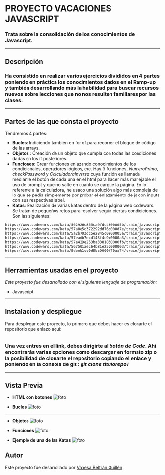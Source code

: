 # PROYECTO VACACIONES JAVASCRIPT

### Trata sobre la consolidación de los conocimientos de Javascript.
---

## Descripción ##
### Ha consistido en realizar varios ejercicios divididos en 4 partes poniendo en práctica los conocimientos dados en el Ramp-up y también desarrollando más la habilidad para buscar recursos nuevos sobre lecciones que no nos resulten familiares por las clases.
---

## Partes de las que consta el proyecto ##

Tendremos 4 partes:
-  **Bucles**: Indiciendo también en for of para recorrer el bloque de código de las arrays.
- **Objetos** : Creación de un objeto que cumpla con todas las condiciones dadas en los if posteriores.
- **Funciones**: Crear funciones enlazando conocimientos de los condicionales, operadores lógicos, etc. Hay 3 funciones, _NumeroPrimo_, _checkPassword_ y _CalculadoraInversa_ cuya función es llamada mediante el botón de cada una en el html para hacer más manejable el uso de prompt y que no salte en cuanto se cargue la página. 
En lo referente a la calculadora, he usado una solución algo más compleja de lo que se pedía simplemente por probar el enlazamiento de js con inputs con sus respectivas label.
- **Katas**: Realización de varias katas dentro de la página web codewars. Se tratan de pequeños retos para resolver según ciertas condiciciones. Son las siguientes:
```
https://www.codewars.com/kata/562926c855ca9fdc4800005b/train/javascript
https://www.codewars.com/kata/57a0e5c372292dd76d000d7e/train/javascript
https://www.codewars.com/kata/5a2b703dc5e2845c0900005a/train/javascript
https://www.codewars.com/kata/57eadb7ecd143f4c9c0000a3/train/javascript
https://www.codewars.com/kata/57a429e253ba3381850000fb/train/javascript
https://www.codewars.com/kata/567501aec64b81e252000003/train/javascript
https://www.codewars.com/kata/5deeb1cc0d5bc9000f70aa74/train/javascript
````



---
## Herramientas usadas en el proyecto ####
_Este proyecto fue desarrollado con el siguiente lenguaje de programación:_ 

* Javascript


---

## Instalacion y despliegue ####
Para desplegar este proyecto, lo primero que debes hacer es clonarte el repositorio que enlazo aquí:

```

```

### Una vez entres en el link, debes dirigirte al _botón de Code_. Ahí encontrarás varias opciones como descargar en formato zip o la posibilidad de clonarte el repositorio copiando el enlace y poniendo en la consola de git : _git clone titulorepo1_
---
## Vista Previa ##
* **HTML con botones**
![foto](/VISTA%20PREVIA.png)

* **Bucles**
![foto](/BUCLES.png)
---

* **Objetos**
![foto](/bojetos.png)

* **Funciones**
![foto](/funciones.png)

* **Ejemplo de una de las Katas**
![foto](/kata.png)

## Autor ##
Este proyecto fue desarrollado por [Vanesa Beltrán Guillén](https://github.com/vaneebg)

